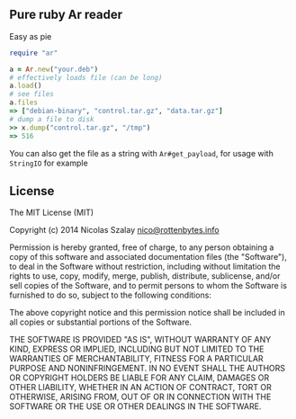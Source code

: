 ## Pure ruby Ar reader

Easy as pie

```ruby
require "ar"

a = Ar.new("your.deb")
# effectively loads file (can be long)
a.load()
# see files
a.files
=> ["debian-binary", "control.tar.gz", "data.tar.gz"]
# dump a file to disk
>> x.dump("control.tar.gz", "/tmp")
=> 516
```

You can also get the file as a string with ```Ar#get_payload```, for usage with ```StringIO``` for example

## License

The MIT License (MIT)

Copyright (c) 2014 Nicolas Szalay <nico@rottenbytes.info>

Permission is hereby granted, free of charge, to any person obtaining a copy
of this software and associated documentation files (the "Software"), to deal
in the Software without restriction, including without limitation the rights
to use, copy, modify, merge, publish, distribute, sublicense, and/or sell
copies of the Software, and to permit persons to whom the Software is
furnished to do so, subject to the following conditions:

The above copyright notice and this permission notice shall be included in
all copies or substantial portions of the Software.

THE SOFTWARE IS PROVIDED "AS IS", WITHOUT WARRANTY OF ANY KIND, EXPRESS OR
IMPLIED, INCLUDING BUT NOT LIMITED TO THE WARRANTIES OF MERCHANTABILITY,
FITNESS FOR A PARTICULAR PURPOSE AND NONINFRINGEMENT. IN NO EVENT SHALL THE
AUTHORS OR COPYRIGHT HOLDERS BE LIABLE FOR ANY CLAIM, DAMAGES OR OTHER
LIABILITY, WHETHER IN AN ACTION OF CONTRACT, TORT OR OTHERWISE, ARISING FROM,
OUT OF OR IN CONNECTION WITH THE SOFTWARE OR THE USE OR OTHER DEALINGS IN
THE SOFTWARE.

